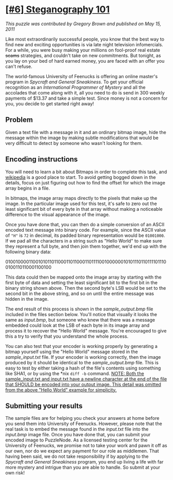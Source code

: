 # [[#6] Steganography 101](http://www.puzzlenode.com/puzzles/6-steganography-101)

_This puzzle was contributed by Gregory Brown and published on May 15, 2011_

Like most extraordinarily successful people, you know that the best way to find new and exciting opportunities is via late night television infomercials. For a while, you were busy making your millions on fool-proof real estate <strike>scams</strike> strategies, and couldn't take on new commitments. But tonight, as you lay on your bed of hard earned money, you are faced with an offer you can't refuse.

The world-famous University of Feenucks is offering an online master's program in <i>Spycraft and General Sneakiness</i>. To get your official recognition as an <i>International Programmer of Mystery</i> and all the accolades that come along with it, all you need to do is send in 300 weekly payments of $13.37 and take a simple test. Since money is not a concern for you, you decide to get started right away!

## Problem

Given a text file with a message in it and an ordinary bitmap image, hide the message within the image by making subtle modifications that would be very difficult to detect by someone who wasn't looking for them.

## Encoding instructions

You will need to learn a bit about Bitmaps in order to complete this task, and [wikipedia](http://en.wikipedia.org/wiki/BMP_file_format) is a good place to start. To avoid getting bogged down in the details, focus on just figuring out how to find the offset for which the image array begins in a file.

In bitmaps, the image array maps directly to the pixels that make up the image. In the particular image used for this test, it's safe to zero out the least significant bit of every byte in that array without making a noticeable difference to the visual appearance of the image.

Once you have done that, you can then do a simple conversion of an ASCII encoded text message into binary code. For example, since the ASCII value of `"H"` is `72` in decimal, its padded binary representation would be `01001000`. If we pad all the characters in a string such as "Hello World" to make sure they represent a full byte, and then join them together, we'd end up with the following binary data: 

0100100001100101011011000110110001101111001000000101011101101111011100100110110001100100

This data could then be mapped onto the image array by starting with the first byte of data and setting the least significant bit to the first bit in the binary string shown above. Then the second byte's LSB would be set to the second bit in the above string, and so on until the entire message was hidden in the image.

The end result of this process is shown in the <i>sample_output.bmp</i> file included in the files section below. You'll notice that visually it looks the same as <i>input.bmp</i>, but someone who knew that there was a message embedded could look at the LSB of each byte in its image array and process it to recover the "Hello World" message. You're encouraged to give this a try to verify that you understand the whole process.

You can also test that your encoder is working properly by generating a bitmap yourself using the "Hello World" message stored in the <i>sample_input.txt</i> file. If your encoder is working correctly, then the image produced by it should be identical to the <i>sample_output.bmp</i> file. This is easy to test by either taking a hash of the file's contents using something like SHA1, or by using the *nix `diff -b` command. <u>NOTE: Both the sample_input.txt and input.txt have a newline character at the end of the file that SHOULD be encoded into your output image. This detail was omitted from the above "Hello World" example for simplicity.</u>

## Submitting your results

The sample files are for helping you check your answers at home before you send them into University of Feenucks. However, please note that the real task is to embed the message found in the <i>input.txt</i> file into the <i>input.bmp</i> image file. Once you have done that, you can submit your encoded image to PuzzleNode. As a licensed testing center for the University of Feenucks, we promise not to take your work and pawn it off as our own, nor do we expect any payment for our role as middlemen. That having been said, we do not take responsibility if by applying to the <i>Spycraft and General Sneakiness</i> program, you end up living a life with far more mystery and intrigue than you are able to handle. So submit at your own risk!